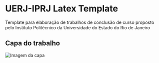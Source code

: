 # UERJ-IPRJ Latex Template
Template para elaboração de trabalhos de conclusão de curso proposto pelo Instituto Politécnico da Universidade do Estado do Rio de Janeiro

## Capa do trabalho
![Imagem da capa](https://cloud.githubusercontent.com/assets/4396233/21243061/50755f18-c2fe-11e6-958d-adf6cadfc223.png)

